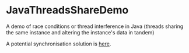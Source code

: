 # JavaThreadsShareDemo

A demo of race conditions or thread interference in Java (threads sharing the same instance and altering the instance's data in tandem)

A potential synchronisation solution is [here](https://github.com/jfspps/JavaThreadsSyncDemo).
